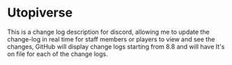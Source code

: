 # Utopiverse
This is a change log description for discord, allowing me to update the change-log in real time for staff members or players to view and see the changes, GitHub will display change logs starting from 8.8 and will have It's on file for each of the change logs.
